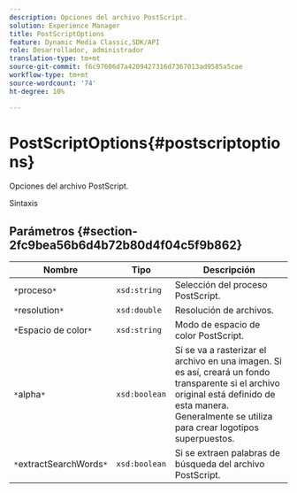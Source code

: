 ```yaml
---
description: Opciones del archivo PostScript.
solution: Experience Manager
title: PostScriptOptions
feature: Dynamic Media Classic,SDK/API
role: Desarrollador, administrador
translation-type: tm+mt
source-git-commit: f6c97606d7a4209427316d7367013ad9585a5cae
workflow-type: tm+mt
source-wordcount: '74'
ht-degree: 10%

---
```



# PostScriptOptions{#postscriptoptions}

Opciones del archivo PostScript.

Sintaxis

## Parámetros {#section-2fc9bea56b6d4b72b80d4f04c5f9b862}

| Nombre | Tipo | Descripción |
|---|---|---|
| `*`proceso`*` | `xsd:string` | Selección del proceso PostScript. |
| `*`resolution`*` | `xsd:double` | Resolución de archivos. |
| `*`Espacio de color`*` | `xsd:string` | Modo de espacio de color PostScript. |
| `*`alpha`*` | `xsd:boolean` | Si se va a rasterizar el archivo en una imagen. Si es así, creará un fondo transparente si el archivo original está definido de esta manera. Generalmente se utiliza para crear logotipos superpuestos. |
| `*`extractSearchWords`*` | `xsd:boolean` | Si se extraen palabras de búsqueda del archivo PostScript. |

